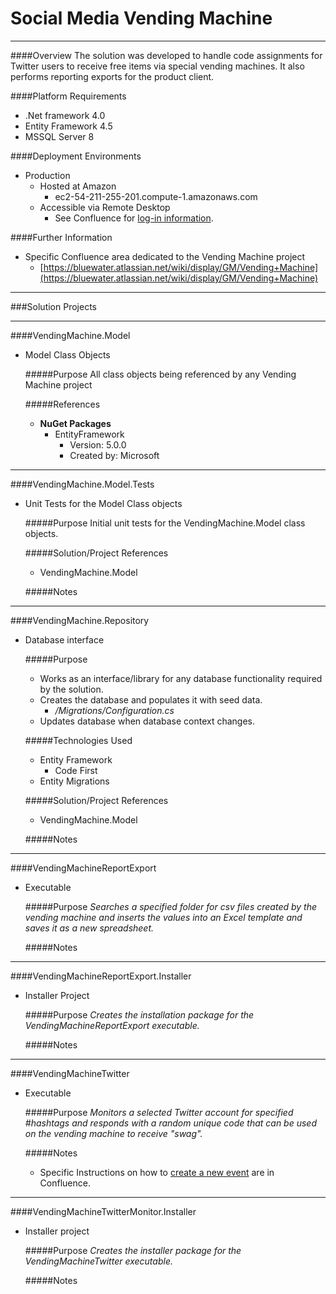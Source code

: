 # Social Media Vending Machine

----
####Overview
The solution was developed to handle code assignments for Twitter users to receive free items via special vending machines. It also performs reporting exports for the product client.

####Platform Requirements
- .Net framework 4.0
- Entity Framework 4.5
- MSSQL Server 8

####Deployment Environments
- Production
	- Hosted at Amazon
		- ec2-54-211-255-201.compute-1.amazonaws.com
	- Accessible via Remote Desktop
		- See Confluence for [log-in information](https://bluewater.atlassian.net/wiki/display/GM/Vending+Machine).  

####Further Information
- Specific Confluence area dedicated to the Vending Machine project
	- [https://bluewater.atlassian.net/wiki/display/GM/Vending+Machine](https://bluewater.atlassian.net/wiki/display/GM/Vending+Machine) 

-----

###Solution Projects

----------

####VendingMachine.Model
- Model Class Objects 

	#####Purpose
	All class objects being referenced by any Vending Machine project

	#####References
	- **NuGet Packages**
		- EntityFramework
			- Version: 5.0.0
			- Created by: Microsoft 

----------

####VendingMachine.Model.Tests
- Unit Tests for the Model Class objects

	#####Purpose
	Initial unit tests for the VendingMachine.Model class objects.

	#####Solution/Project References
	- VendingMachine.Model
	
	#####Notes

----------

####VendingMachine.Repository
- Database interface

	#####Purpose
	- Works as an interface/library for any database functionality required by the solution.
	- Creates the database and populates it with seed data.
		- */Migrations/Configuration.cs*
	- Updates database when database context changes.

	#####Technologies Used
	- Entity Framework
		- Code First 
	- Entity Migrations

	#####Solution/Project References
	- VendingMachine.Model

	#####Notes

----------

####VendingMachineReportExport
- Executable

	#####Purpose
	*Searches a specified folder for csv files created by the vending machine and inserts the values into an Excel template and saves it as a new spreadsheet.*

	#####Notes
	
----------

####VendingMachineReportExport.Installer
- Installer Project

	#####Purpose
	*Creates the installation package for the VendingMachineReportExport executable.*

	#####Notes

----------

####VendingMachineTwitter
- Executable

	#####Purpose
	*Monitors a selected Twitter account for specified #hashtags and responds with a random unique code that can be used on the vending machine to receive "swag".*

	#####Notes
	- Specific Instructions on how to [create a new event](https://bluewater.atlassian.net/wiki/display/GM/Creating+New+Event) are in Confluence.

----------

####VendingMachineTwitterMonitor.Installer
- Installer project

	#####Purpose
	*Creates the installer package for the VendingMachineTwitter executable.*

	#####Notes

